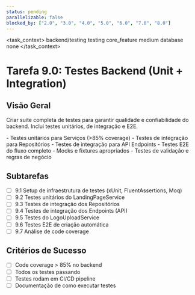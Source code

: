 ```yaml
---
status: pending
parallelizable: false
blocked_by: ["2.0", "3.0", "4.0", "5.0", "6.0", "7.0", "8.0"]
---
```


<task_context>
<domain>backend/testing</domain>
<type>testing</type>
<scope>core_feature</scope>
<complexity>medium</complexity>
<dependencies>database</dependencies>
<unblocks>none</unblocks>
</task_context>

# Tarefa 9.0: Testes Backend (Unit + Integration)

## Visão Geral

Criar suite completa de testes para garantir qualidade e confiabilidade do backend. Inclui testes unitários, de integração e E2E.

<requirements>
- Testes unitários para Serviços (>85% coverage)
- Testes de integração para Repositórios
- Testes de integração para API Endpoints
- Testes E2E do fluxo completo
- Mocks e fixtures apropriados
- Testes de validação e regras de negócio
</requirements>

## Subtarefas

- [ ] 9.1 Setup de infraestrutura de testes (xUnit, FluentAssertions, Moq)
- [ ] 9.2 Testes unitários do LandingPageService
- [ ] 9.3 Testes de integração dos Repositórios
- [ ] 9.4 Testes de integração dos Endpoints (API)
- [ ] 9.5 Testes do LogoUploadService
- [ ] 9.6 Testes E2E de criação automática
- [ ] 9.7 Análise de code coverage

## Critérios de Sucesso

- [ ] Code coverage > 85% no backend
- [ ] Todos os testes passando
- [ ] Testes rodam em CI/CD pipeline
- [ ] Documentação de como executar testes
